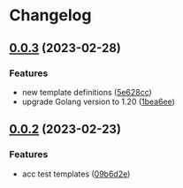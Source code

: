 # Changelog

## [0.0.3](https://github.com/FrangipaneTeam/terraform-templates/compare/v0.0.2...v0.0.3) (2023-02-28)


### Features

* new template definitions ([5e628cc](https://github.com/FrangipaneTeam/terraform-templates/commit/5e628cc0866e2ac7d75897743bdb1eaa009a7b61))
* upgrade Golang version to 1.20 ([1bea6ee](https://github.com/FrangipaneTeam/terraform-templates/commit/1bea6eecf1dcaf8329e169a10e5dd5ae3483b022))

## [0.0.2](https://github.com/FrangipaneTeam/terraform-templates/compare/v0.0.1...v0.0.2) (2023-02-23)


### Features

* acc test templates ([09b6d2e](https://github.com/FrangipaneTeam/terraform-templates/commit/09b6d2e0587cf232e93c5b9989fbd3d02dcc214c))
